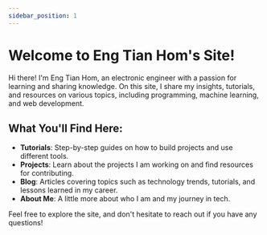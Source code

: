 ```yaml
---
sidebar_position: 1
---
```


# Welcome to Eng Tian Hom's Site!

Hi there! I'm Eng Tian Hom, an electronic engineer with a passion for learning and sharing knowledge. On this site, I share my insights, tutorials, and resources on various topics, including programming, machine learning, and web development.

## What You'll Find Here:

- **Tutorials**: Step-by-step guides on how to build projects and use different tools.
- **Projects**: Learn about the projects I am working on and find resources for contributing.
- **Blog**: Articles covering topics such as technology trends, tutorials, and lessons learned in my career.
- **About Me**: A little more about who I am and my journey in tech.

Feel free to explore the site, and don't hesitate to reach out if you have any questions!